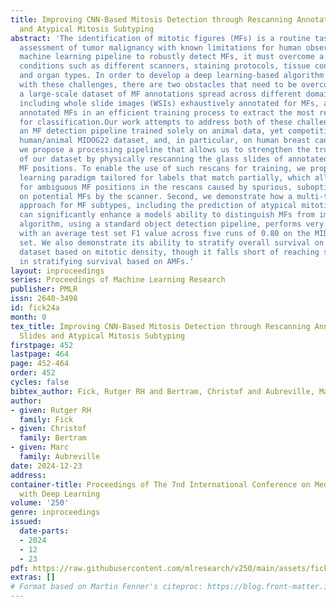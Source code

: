 ```yaml
---
title: Improving CNN-Based Mitosis Detection through Rescanning Annotated Glass Slides
  and Atypical Mitosis Subtyping
abstract: 'The identification of mitotic figures (MFs) is a routine task in the histopathological
  assessment of tumor malignancy with known limitations for human observers. For a
  machine learning pipeline to robustly detect MFs, it must overcome a variety of
  conditions such as different scanners, staining protocols, tissue configurations,
  and organ types. In order to develop a deep learning-based algorithm that can cope
  with these challenges, there are two obstacles that need to be overcome: obtaining
  a large-scale dataset of MF annotations spread across different domains of interest,
  including whole slide images (WSIs) exhaustively annotated for MFs, and using the
  annotated MFs in an efficient training process to extract the most relevant features
  for classification.Our work attempts to address both of these challenges and establishes
  an MF detection pipeline trained solely on animal data, yet competitive on the mixed
  human/animal MIDOG22 dataset, and, in particular, on human breast cancer.First,
  we propose a processing pipeline that allows us to strengthen the true scanner robustness
  of our dataset by physically rescanning the glass slides of annotated WSIs and registering
  MF positions. To enable the use of such rescans for training, we propose a novel
  learning paradigm tailored for labels that match partially, which allows to account
  for ambiguous MF positions in the rescans caused by spurious, suboptimal fine-focus
  on potential MFs by the scanner. Second, we demonstrate how a multi-task learning
  approach for MF subtypes, including the prediction of atypical mitotic figures (AMFs),
  can significantly enhance a modelś ability to distinguish MFs from imposters. Our
  algorithm, using a standard object detection pipeline, performs very competitively
  with an average test set F1 value across five runs of 0.80 on the MIDOG22 training
  set. We also demonstrate its ability to stratify overall survival on the TCGA-BRCA
  dataset based on mitotic density, though it falls short of reaching significance
  in stratifying survival based on AMFs.'
layout: inproceedings
series: Proceedings of Machine Learning Research
publisher: PMLR
issn: 2640-3498
id: fick24a
month: 0
tex_title: Improving CNN-Based Mitosis Detection through Rescanning Annotated Glass
  Slides and Atypical Mitosis Subtyping
firstpage: 452
lastpage: 464
page: 452-464
order: 452
cycles: false
bibtex_author: Fick, Rutger RH and Bertram, Christof and Aubreville, Marc
author:
- given: Rutger RH
  family: Fick
- given: Christof
  family: Bertram
- given: Marc
  family: Aubreville
date: 2024-12-23
address:
container-title: Proceedings of The 7nd International Conference on Medical Imaging
  with Deep Learning
volume: '250'
genre: inproceedings
issued:
  date-parts:
  - 2024
  - 12
  - 23
pdf: https://raw.githubusercontent.com/mlresearch/v250/main/assets/fick24a/fick24a.pdf
extras: []
# Format based on Martin Fenner's citeproc: https://blog.front-matter.io/posts/citeproc-yaml-for-bibliographies/
---
```

